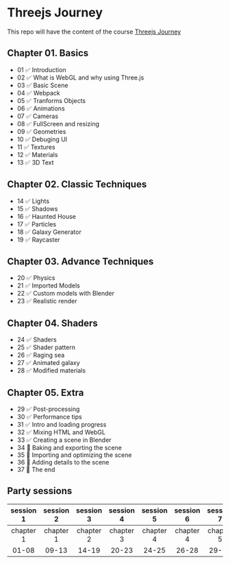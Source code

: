 # Threejs Journey

This repo will have the content of the course [Threejs Journey](https://threejs-journey.xyz/)

## Chapter 01. Basics

- 01 :white_check_mark: Introduction
- 02 :white_check_mark: What is WebGL and why using Three.js
- 03 :white_check_mark: Basic Scene
- 04 :white_check_mark: Webpack
- 05 :white_check_mark: Tranforms Objects
- 06 :white_check_mark: Animations
- 07 :white_check_mark: Cameras
- 08 :white_check_mark: FullScreen and resizing
- 09 :white_check_mark: Geometries
- 10 :white_check_mark: Debuging UI
- 11 :white_check_mark: Textures
- 12 :white_check_mark: Materials
- 13 :white_check_mark: 3D Text

## Chapter 02. Classic Techniques

- 14 :white_check_mark: Lights
- 15 :white_check_mark: Shadows
- 16 :white_check_mark: Haunted House
- 17 :white_check_mark: Particles
- 18 :white_check_mark: Galaxy Generator
- 19 :white_check_mark: Raycaster

## Chapter 03. Advance Techniques

- 20 :white_check_mark: Physics
- 21 :white_check_mark: Imported Models
- 22 :white_check_mark: Custom models with Blender
- 23 :white_check_mark: Realistic render

## Chapter 04. Shaders

- 24 :white_check_mark: Shaders
- 25 :white_check_mark: Shader pattern
- 26 :white_check_mark: Raging sea
- 27 :white_check_mark: Animated galaxy
- 28 :white_check_mark: Modified materials

## Chapter 05. Extra

- 29 :white_check_mark: Post-processing
- 30 :white_check_mark: Performance tips
- 31 :white_check_mark: Intro and loading progress
- 32 :white_check_mark: Mixing HTML and WebGL
- 33 :white_check_mark: Creating a scene in Blender
- 34 :black_square_button: Baking and exporting the scene
- 35 :black_square_button: Importing and optimizing the scene
- 36 :black_square_button: Adding details to the scene
- 37 :black_square_button: The end

## Party sessions

| session 1 | session 2 | session 3 | session 4 | session 5 | session 6 | session 7 | session 8 | session 9 | session 10 |
| :-------: | :-------: | :-------: | :-------: | :-------: | :-------: | :-------: | :-------: | :-------: | :--------: |
| chapter 1 | chapter 1 | chapter 2 | chapter 3 | chapter 4 | chapter 4 | chapter 5 | chapter 5 | chapter 5 | chapter 5  |
|   01-08   |   09-13   |   14-19   |   20-23   |   24-25   |   26-28   |   29-31   |   32-33   |   34-35   |   36-37    |
